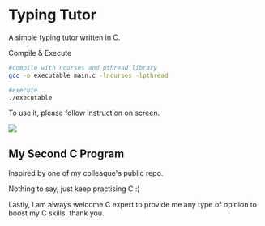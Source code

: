 # Typing Tutor
A simple typing tutor written in C.

Compile & Execute
```sh
#compile with ncurses and pthread library
gcc -o executable main.c -lncurses -lpthread

#execute
./executable
```

To use it, please follow instruction on screen.
<p>
<img src="https://github.madxradicle.com/typing_tutor/howto.PNG">
</p>

## My Second C Program
Inspired by one of my colleague's public repo.

Nothing to say, just keep practising C :)

Lastly, i am always welcome C expert to provide me any type of opinion to boost my C skills. thank you.
